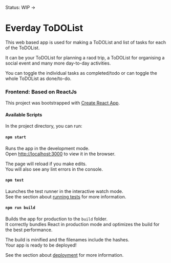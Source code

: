 Status: WIP -> 
# Everday ToDOList

This web based app is used for making a ToDOList and list of tasks for each of the ToDOList.

It can be your ToDOList for planning a raod trip, a ToDOList for organising a social event and many more day-to-day activities.

You can toggle the individual tasks as completed/todo or can toggle the whole ToDOList as done/to-do.

### Frontend: Based on ReactJs


This project was bootstrapped with [Create React App](https://github.com/facebook/create-react-app).

#### Available Scripts

In the project directory, you can run:

#### `npm start`

Runs the app in the development mode.\
Open [http://localhost:3000](http://localhost:3000) to view it in the browser.

The page will reload if you make edits.\
You will also see any lint errors in the console.

#### `npm test`

Launches the test runner in the interactive watch mode.\
See the section about [running tests](https://facebook.github.io/create-react-app/docs/running-tests) for more information.

#### `npm run build`

Builds the app for production to the `build` folder.\
It correctly bundles React in production mode and optimizes the build for the best performance.

The build is minified and the filenames include the hashes.\
Your app is ready to be deployed!

See the section about [deployment](https://facebook.github.io/create-react-app/docs/deployment) for more information.
